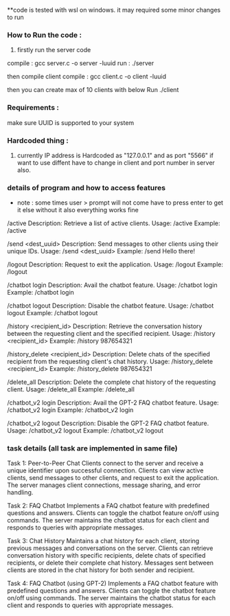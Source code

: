 **code is tested with wsl on windows. it may required some minor changes to run

### How to Run the code :

1. firstly run the server code  

compile : gcc server.c -o server -luuid
run : ./server

then compile client
compile : gcc client.c -o client -luuid
 
then you can create max of 10 clients with below
Run  ./client


### Requirements : 
make sure UUID is supported to your system

### Hardcoded thing :
1. currently IP address is Hardcoded as  "127.0.0.1" and  as port "5566"
if want to use diffent have to change in client and port number in server also.

### details of program and how to access features
* note : some times user > prompt will not come have to press enter to get it else without it also everything works fine

/active
Description: Retrieve a list of active clients.
Usage: /active
Example: /active


/send <dest_uuid> <message>
Description: Send messages to other clients using their unique IDs.
Usage: /send <dest_uuid> <message>
Example: /send <uuid> Hello there!

/logout
Description: Request to exit the application.
Usage: /logout
Example: /logout

/chatbot login
Description: Avail the chatbot feature.
Usage: /chatbot login
Example: /chatbot login

/chatbot logout
Description: Disable the chatbot feature.
Usage: /chatbot logout
Example: /chatbot logout

/history <recipient_id>
Description: Retrieve the conversation history between the requesting client and the specified recipient.
Usage: /history <recipient_id>
Example: /history 987654321

/history_delete <recipient_id>
Description: Delete chats of the specified recipient from the requesting client's chat history.
Usage: /history_delete <recipient_id>
Example: /history_delete 987654321

/delete_all
Description: Delete the complete chat history of the requesting client.
Usage: /delete_all
Example: /delete_all

/chatbot_v2 login
Description: Avail the GPT-2 FAQ chatbot feature.
Usage: /chatbot_v2 login
Example: /chatbot_v2 login

/chatbot_v2 logout
Description: Disable the GPT-2 FAQ chatbot feature.
Usage: /chatbot_v2 logout
Example: /chatbot_v2 logout


### task details (all task are implemented in same file)
Task 1: Peer-to-Peer Chat
Clients connect to the server and receive a unique identifier upon successful connection.
Clients can view active clients, send messages to other clients, and request to exit the application.
The server manages client connections, message sharing, and error handling.

Task 2: FAQ Chatbot
Implements a FAQ chatbot feature with predefined questions and answers.
Clients can toggle the chatbot feature on/off using commands.
The server maintains the chatbot status for each client and responds to queries with appropriate messages.

Task 3: Chat History
Maintains a chat history for each client, storing previous messages and conversations on the server.
Clients can retrieve conversation history with specific recipients, delete chats of specified recipients, or delete their complete chat history.
Messages sent between clients are stored in the chat history for both sender and recipient.

Task 4: FAQ Chatbot (using GPT-2)
Implements a FAQ chatbot feature with predefined questions and answers.
Clients can toggle the chatbot feature on/off using commands.
The server maintains the chatbot status for each client and responds to queries with appropriate messages.


